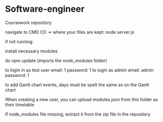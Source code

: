 # Software-engineer
Coursework repository

navigate to CMD
CD -> where your files are kept: 
node server.js

if not running:

install necessary modules

do npm update (imports the node_modules folder)



to login in as test user
email: 1
password: 1 
to login as admin
email: admin
password: 1

to add Gantt chart events, days must be spelt the same as on the Gantt chart

When creating a new user, you can upload modules.json from this folder as their timetable

If node_modules file missing, extract it from the zip file in the repository
